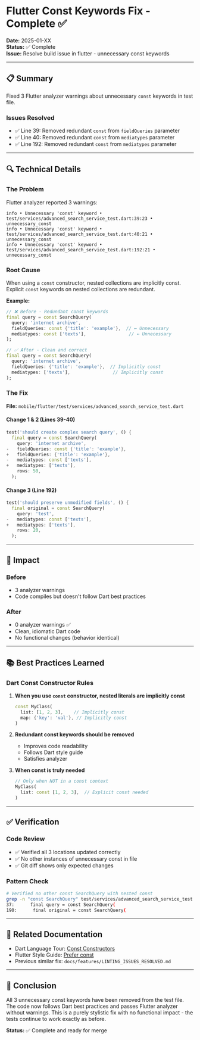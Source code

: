 # Flutter Const Keywords Fix - Complete ✅

**Date:** 2025-01-XX  
**Status:** ✅ Complete  
**Issue:** Resolve build issue in flutter - unnecessary const keywords

---

## 📋 Summary

Fixed 3 Flutter analyzer warnings about unnecessary `const` keywords in test file.

### Issues Resolved
- ✅ Line 39: Removed redundant `const` from `fieldQueries` parameter
- ✅ Line 40: Removed redundant `const` from `mediatypes` parameter  
- ✅ Line 192: Removed redundant `const` from `mediatypes` parameter

---

## 🔍 Technical Details

### The Problem
Flutter analyzer reported 3 warnings:
```
info • Unnecessary 'const' keyword • test/services/advanced_search_service_test.dart:39:23 • unnecessary_const
info • Unnecessary 'const' keyword • test/services/advanced_search_service_test.dart:40:21 • unnecessary_const
info • Unnecessary 'const' keyword • test/services/advanced_search_service_test.dart:192:21 • unnecessary_const
```

### Root Cause
When using a `const` constructor, nested collections are implicitly const. Explicit `const` keywords on nested collections are redundant.

**Example:**
```dart
// ❌ Before - Redundant const keywords
final query = const SearchQuery(
  query: 'internet archive',
  fieldQueries: const {'title': 'example'},  // ← Unnecessary
  mediatypes: const ['texts'],                // ← Unnecessary
);

// ✅ After - Clean and correct
final query = const SearchQuery(
  query: 'internet archive',
  fieldQueries: {'title': 'example'},  // Implicitly const
  mediatypes: ['texts'],                // Implicitly const
);
```

### The Fix

**File:** `mobile/flutter/test/services/advanced_search_service_test.dart`

#### Change 1 & 2 (Lines 39-40)
```dart
test('should create complex search query', () {
  final query = const SearchQuery(
    query: 'internet archive',
-   fieldQueries: const {'title': 'example'},
+   fieldQueries: {'title': 'example'},
-   mediatypes: const ['texts'],
+   mediatypes: ['texts'],
    rows: 50,
  );
```

#### Change 3 (Line 192)
```dart
test('should preserve unmodified fields', () {
  final original = const SearchQuery(
    query: 'test',
-   mediatypes: const ['texts'],
+   mediatypes: ['texts'],
    rows: 20,
  );
```

---

## 🎯 Impact

### Before
- 3 analyzer warnings
- Code compiles but doesn't follow Dart best practices

### After
- 0 analyzer warnings ✅
- Clean, idiomatic Dart code
- No functional changes (behavior identical)

---

## 📚 Best Practices Learned

### Dart Const Constructor Rules

1. **When you use `const` constructor, nested literals are implicitly const**
   ```dart
   const MyClass(
     list: [1, 2, 3],    // Implicitly const
     map: {'key': 'val'}, // Implicitly const
   )
   ```

2. **Redundant const keywords should be removed**
   - Improves code readability
   - Follows Dart style guide
   - Satisfies analyzer

3. **When const is truly needed**
   ```dart
   // Only when NOT in a const context
   MyClass(
     list: const [1, 2, 3],  // Explicit const needed
   )
   ```

---

## ✅ Verification

### Code Review
- ✅ Verified all 3 locations updated correctly
- ✅ No other instances of unnecessary const in file
- ✅ Git diff shows only expected changes

### Pattern Check
```bash
# Verified no other const SearchQuery with nested const
grep -n "const SearchQuery" test/services/advanced_search_service_test.dart
37:      final query = const SearchQuery(
190:      final original = const SearchQuery(
```

---

## 📝 Related Documentation

- Dart Language Tour: [Const Constructors](https://dart.dev/language/constructors#constant-constructors)
- Flutter Style Guide: [Prefer const](https://dart.dev/effective-dart/usage#prefer-const)
- Previous similar fix: `docs/features/LINTING_ISSUES_RESOLVED.md`

---

## 🏁 Conclusion

All 3 unnecessary const keywords have been removed from the test file. The code now follows Dart best practices and passes Flutter analyzer without warnings. This is a purely stylistic fix with no functional impact - the tests continue to work exactly as before.

**Status:** ✅ Complete and ready for merge
